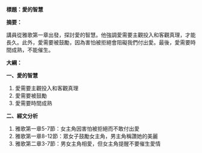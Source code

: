 **標題：愛的智慧**

**摘要：**

講員從雅歌第一章出發，探討愛的智慧。他強調愛需要主觀投入和客觀真理，才能長久。此外，愛需要被鼓勵，因為害怕被拒絕會阻礙我們付出愛。最後，愛需要時間成熟，不能催生。

**大綱：**

**一、愛的智慧**

1. 愛需要主觀投入和客觀真理
2. 愛需要被鼓勵
3. 愛需要時間成熟

**二、經文分析**

1. 雅歌第一章5-7節：女主角因害怕被拒絕而不敢付出愛
2. 雅歌第一章8-12節：眾女子鼓勵女主角，男主角稱讚她的美麗
3. 雅歌第二章3-7節：男女主角相愛，但女主角提醒不要催生愛情